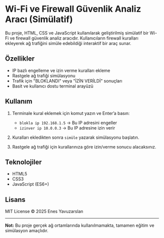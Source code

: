 # Wi-Fi ve Firewall Güvenlik Analiz Aracı (Simülatif)

Bu proje, HTML, CSS ve JavaScript kullanılarak geliştirilmiş simülatif bir Wi-Fi ve firewall güvenlik analiz aracıdır. Kullanıcıların firewall kuralları ekleyerek ağ trafiğini simüle edebildiği interaktif bir araç sunar.

## Özellikler

- IP bazlı engelleme ve izin verme kuralları ekleme  
- Rastgele ağ trafiği simülasyonu  
- Trafik için "BLOKLANDI" veya "İZİN VERİLDİ" sonuçları  
- Basit ve kullanıcı dostu terminal arayüzü

## Kullanım

1. Terminale kural eklemek için komut yazın ve Enter’a basın:  
   - `blokla ip 192.168.1.5` → Bu IP adresini engeller  
   - `izinver ip 10.0.0.3` → Bu IP adresine izin verir  

2. Kuralları ekledikten sonra `simüle` yazarak simülasyonu başlatın.  
3. Rastgele ağ trafiği için kurallarınıza göre izin/verme sonucu alacaksınız.

## Teknolojiler

- HTML5  
- CSS3  
- JavaScript (ES6+)

## Lisans

MIT License © 2025 Enes Yavuzarslan

---

**Not:** Bu proje gerçek ağ ortamlarında kullanılmamakta, tamamen eğitim ve simülasyon amaçlıdır.
